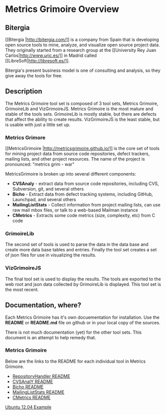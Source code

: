 # Metrics Grimoire Overview

## Bitergia

[[Bitergia |http://bitergia.com/]] is a company from Spain that is developing open source tools to mine, analyze, and visualize open source project data. They originally started from a research group at the [[University Rey Juan Carlos|http://www.urjc.es/]] in Madrid called [[LibreSoft|http://libresoft.es/]]. 

Bitergia's present business model is one of consulting and analysis, so they give away the tools for free.

## Description

The Metrics Grimoire tool set is composed of 3 tool sets, Metrics
Grimoire, GrimoireLib and VizGrimoireJS.  Metrics Grimoire is the
most mature and stable of the tools sets.  GrimoireLib is mostly
stable, but there are defects that affect the ability to create
results.  VizGrimoireJS is the least stable, but is usable with just a
little set up.

### Metrics Grimore
[[MetricsGrimoire |http://metricsgrimoire.github.io/]] is the core set of tools for mining project data from source code repositories, defect trackers, mailing lists, and other project resources. The name of the project is pronounced: "metrics grim - war"

MetricsGrimoire is broken up into several different components:
* **CVSAnaly** \- extract data from source code repositories, including CVS, Subversion, git, and several others
* **Bicho** \- Extract data from defect tracking systems, including GitHub, Launchpad, and several others
* **MailingListStats** \- Collect information from project mailing lists, can use raw mail mbox files, or talk to a web-based Mailman instance
* **CMetrics** \- Extracts some code metrics (size, complexity, etc) from C code

### GrimoireLib

The second set of tools is used to parse the data in the data base and
create more data base tables and entries.  Finally the tool set
creates a set of json files for use in visualizing the results.

### VizGrimoireJS

The final tool set is used to display the results.  The tools are
exported to the web root and json data collected by GrimoireLib is
displayed.  This tool set is the most recent.

## Documentation, where?

Each Metrics Grimoire has it's own docuementation for installation.
Use the **README** or **README.md** file on github or in your local copy of the sources.

There is not much documentation (yet) for the other tool sets.  This
document is an attempt to help remedy that.

### Metrics Grimoire

Below are the links to the README for each individual tool in Metrics Grimoire.
* [RepositoryHandler README](https://github.com/MetricsGrimoire/RepositoryHandler/blob/master/README)
* [CVSAnalY README](https://github.com/MetricsGrimoire/CVSAnalY/blob/master/README.md)
* [Bicho README](https://github.com/MetricsGrimoire/Bicho/blob/master/README)
* [MailingListStats README](https://github.com/MetricsGrimoire/MailingListStats/blob/master/README.md)
* [CMetrics README](https://github.com/MetricsGrimoire/CMetrics/blob/master/README)


[Ubuntu 12.04 Example](https://github.com/markdo/vizgrimoire.github.com/wiki/ubuntu_example "Ubuntu 12.04 Example")
